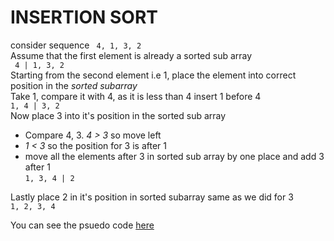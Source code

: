 # INSERTION SORT
consider sequence  ` 4, 1, 3, 2`<br>
 Assume that the first element is already a sorted sub array <br> ` 4 | 1, 3, 2`
 <br> Starting from the second element i.e 1, place the element into correct position in the *sorted subarray*
 <br>Take 1, compare it with 4, as it is less than 4 insert 1 before 4 <br> `1, 4 | 3, 2`
 <br>Now place 3 into it's position in the sorted sub array 
 - Compare 4, 3. _4 > 3_ so move left
 -  _1 < 3_ so the position for 3 is after 1
 -  move all the elements after 3 in sorted sub array by one place and add 3 after 1<br>`1, 3, 4 | 2`<br>
 
 Lastly place 2 in it's position in sorted subarray same as we did for 3
 <br>`1, 2, 3, 4`
 
You can see the psuedo code [here](https://github.com/vikram18rock/Class_codes/tree/main/Sorting_Algos/Insertion_sort/ins_sort_psuedo.txt)

